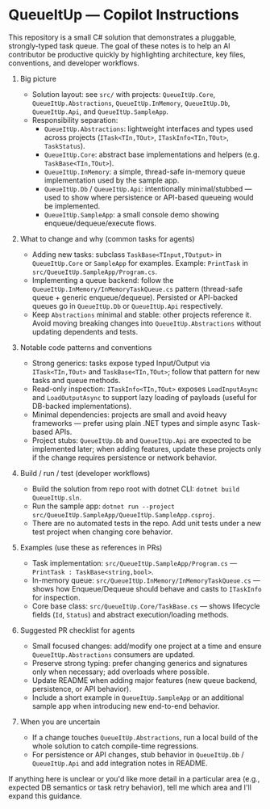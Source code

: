 <!--
Guidance for AI coding agents working on the QueueItUp repository.
Keep this file concise and focused on codebase-specific patterns, conventions, and run/build commands.
-->
# QueueItUp — Copilot Instructions

This repository is a small C# solution that demonstrates a pluggable, strongly-typed task queue. The goal of these notes is to help an AI contributor be productive quickly by highlighting architecture, key files, conventions, and developer workflows.

1. Big picture
   - Solution layout: see `src/` with projects: `QueueItUp.Core`, `QueueItUp.Abstractions`, `QueueItUp.InMemory`, `QueueItUp.Db`, `QueueItUp.Api`, and `QueueItUp.SampleApp`.
   - Responsibility separation:
     - `QueueItUp.Abstractions`: lightweight interfaces and types used across projects (`ITask<TIn,TOut>`, `ITaskInfo<TIn,TOut>`, `TaskStatus`).
     - `QueueItUp.Core`: abstract base implementations and helpers (e.g. `TaskBase<TIn,TOut>`).
     - `QueueItUp.InMemory`: a simple, thread-safe in-memory queue implementation used by the sample app.
     - `QueueItUp.Db` / `QueueItUp.Api`: intentionally minimal/stubbed — used to show where persistence or API-based queueing would be implemented.
     - `QueueItUp.SampleApp`: a small console demo showing enqueue/dequeue/execute flows.

2. What to change and why (common tasks for agents)
   - Adding new tasks: subclass `TaskBase<TInput,TOutput>` in `QueueItUp.Core` or `SampleApp` for examples. Example: `PrintTask` in `src/QueueItUp.SampleApp/Program.cs`.
   - Implementing a queue backend: follow the `QueueItUp.InMemory/InMemoryTaskQueue.cs` pattern (thread-safe queue + generic enqueue/dequeue). Persisted or API-backed queues go in `QueueItUp.Db` or `QueueItUp.Api` respectively.
   - Keep `Abstractions` minimal and stable: other projects reference it. Avoid moving breaking changes into `QueueItUp.Abstractions` without updating dependents and tests.

3. Notable code patterns and conventions
   - Strong generics: tasks expose typed Input/Output via `ITask<TIn,TOut>` and `TaskBase<TIn,TOut>`; follow that pattern for new tasks and queue methods.
   - Read-only inspection: `ITaskInfo<TIn,TOut>` exposes `LoadInputAsync` and `LoadOutputAsync` to support lazy loading of payloads (useful for DB-backed implementations).
   - Minimal dependencies: projects are small and avoid heavy frameworks — prefer using plain .NET types and simple async Task-based APIs.
   - Project stubs: `QueueItUp.Db` and `QueueItUp.Api` are expected to be implemented later; when adding features, update these projects only if the change requires persistence or network behavior.

4. Build / run / test (developer workflows)
   - Build the solution from repo root with dotnet CLI: `dotnet build QueueItUp.sln`.
   - Run the sample app: `dotnet run --project src/QueueItUp.SampleApp/QueueItUp.SampleApp.csproj`.
   - There are no automated tests in the repo. Add unit tests under a new test project when changing core behavior.

5. Examples (use these as references in PRs)
   - Task implementation: `src/QueueItUp.SampleApp/Program.cs` — `PrintTask : TaskBase<string,bool>`.
   - In-memory queue: `src/QueueItUp.InMemory/InMemoryTaskQueue.cs` — shows how Enqueue/Dequeue should behave and casts to `ITaskInfo` for inspection.
   - Core base class: `src/QueueItUp.Core/TaskBase.cs` — shows lifecycle fields (`Id`, `Status`) and abstract execution/loading methods.

6. Suggested PR checklist for agents
   - Small focused changes: add/modify one project at a time and ensure `QueueItUp.Abstractions` consumers are updated.
   - Preserve strong typing: prefer changing generics and signatures only when necessary; add overloads where possible.
   - Update README when adding major features (new queue backend, persistence, or API behavior).
   - Include a short example in `QueueItUp.SampleApp` or an additional sample app when introducing new end-to-end behavior.

7. When you are uncertain
   - If a change touches `QueueItUp.Abstractions`, run a local build of the whole solution to catch compile-time regressions.
   - For persistence or API changes, stub behavior in `QueueItUp.Db` / `QueueItUp.Api` and add integration notes in README.

If anything here is unclear or you'd like more detail in a particular area (e.g., expected DB semantics or task retry behavior), tell me which area and I'll expand this guidance.
